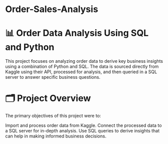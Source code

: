 # Order-Sales-Analysis
# 📊 Order Data Analysis Using SQL and Python
This project focuses on analyzing order data to derive key business insights using a combination of Python and SQL. The data is sourced directly from Kaggle using their API, processed for analysis, and then queried in a SQL server to answer specific business questions.

# 🗂️ Project Overview
The primary objectives of this project were to:

Import and process order data from Kaggle.
Connect the processed data to a SQL server for in-depth analysis.
Use SQL queries to derive insights that can help in making informed business decisions.
